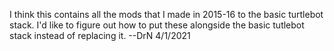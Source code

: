 I think this contains all the mods that I made in 2015-16 to the basic 
turtlebot stack.  I'd like to figure out how to put these alongside
the basic tutlebot stack instead of replacing it.
--DrN
4/1/2021

